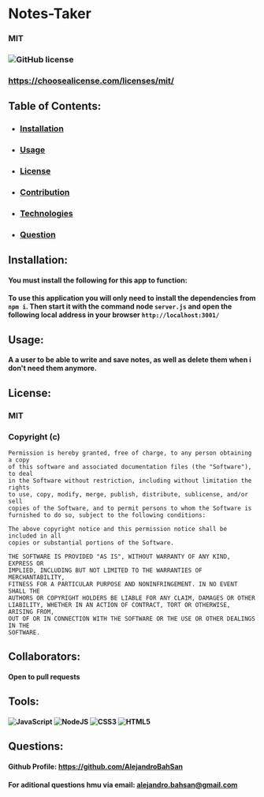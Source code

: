 # Notes-Taker
 ### MIT 
 ### ![GitHub license](https://img.shields.io/github/license/Naereen/StrapDown.js.svg)
 ### https://choosealicense.com/licenses/mit/
  ## Table of Contents:
  - ### [Installation](#installation)
  - ### [Usage](#usage)
  - ### [License](#license)
  - ### [Contribution](#collaborators)
  - ### [Technologies](#tools)
  - ### [Question](#questions)
  ## Installation:
  #### You must install the following for this app to function:
  #### To use this application you will only need to install the dependencies from `npm i`. Then start it with the command node `server.js` and open the following local address in your browser `http://localhost:3001/`
  ## Usage:
  #### A a user to be able to write and save notes, as well as delete them when i don't need them anymore.
  ## License:
  ### MIT 
  ### Copyright (c) <year> <copyright holders>

    Permission is hereby granted, free of charge, to any person obtaining a copy
    of this software and associated documentation files (the "Software"), to deal
    in the Software without restriction, including without limitation the rights
    to use, copy, modify, merge, publish, distribute, sublicense, and/or sell
    copies of the Software, and to permit persons to whom the Software is
    furnished to do so, subject to the following conditions:
    
    The above copyright notice and this permission notice shall be included in all
    copies or substantial portions of the Software.
    
    THE SOFTWARE IS PROVIDED "AS IS", WITHOUT WARRANTY OF ANY KIND, EXPRESS OR
    IMPLIED, INCLUDING BUT NOT LIMITED TO THE WARRANTIES OF MERCHANTABILITY,
    FITNESS FOR A PARTICULAR PURPOSE AND NONINFRINGEMENT. IN NO EVENT SHALL THE
    AUTHORS OR COPYRIGHT HOLDERS BE LIABLE FOR ANY CLAIM, DAMAGES OR OTHER
    LIABILITY, WHETHER IN AN ACTION OF CONTRACT, TORT OR OTHERWISE, ARISING FROM,
    OUT OF OR IN CONNECTION WITH THE SOFTWARE OR THE USE OR OTHER DEALINGS IN THE
    SOFTWARE.
    
  ## Collaborators:
  #### Open to pull requests
  ## Tools:
  #### ![JavaScript](https://img.shields.io/badge/javascript-%23323330.svg?style=for-the-badge&logo=javascript&logoColor=%23F7DF1E) ![NodeJS](https://img.shields.io/badge/node.js-6DA55F?style=for-the-badge&logo=node.js&logoColor=white) ![CSS3](https://img.shields.io/badge/css3-%231572B6.svg?style=for-the-badge&logo=css3&logoColor=white) ![HTML5](https://img.shields.io/badge/html5-%23E34F26.svg?style=for-the-badge&logo=html5&logoColor=white)
  ## Questions:
  #### Github Profile: https://github.com/AlejandroBahSan
  #### For aditional questions hmu via email: alejandro.bahsan@gmail.com
